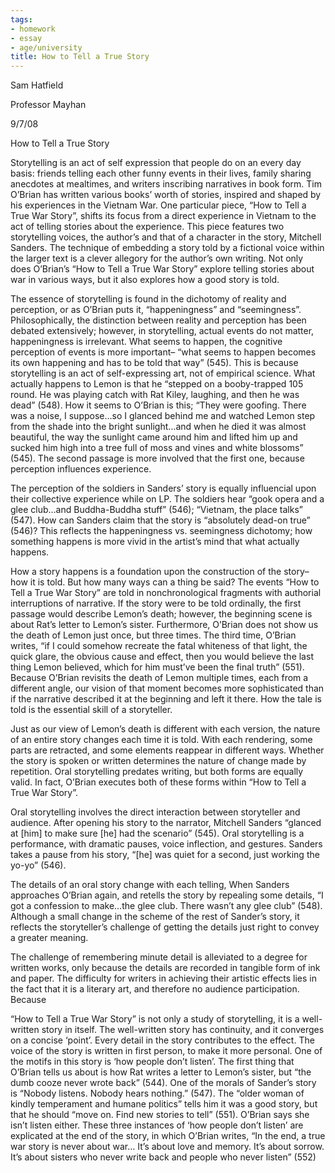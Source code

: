 ```yaml
---
tags:
- homework
- essay
- age/university
title: How to Tell a True Story
---
```


Sam Hatfield

Professor Mayhan

9/7/08

How to Tell a True Story

Storytelling is an act of self expression that people do on an every day
basis: friends telling each other funny events in their lives, family
sharing anecdotes at mealtimes, and writers inscribing narratives in
book form. Tim O’Brian has written various books’ worth of stories,
inspired and shaped by his experiences in the Vietnam War. One
particular piece, “How to Tell a True War Story”, shifts its focus from
a direct experience in Vietnam to the act of telling stories about the
experience. This piece features two storytelling voices, the author’s
and that of a character in the story, Mitchell Sanders. The technique of
embedding a story told by a fictional voice within the larger text is a
clever allegory for the author’s own writing. Not only does O’Brian’s
“How to Tell a True War Story” explore telling stories about war in
various ways, but it also explores how a good story is told.

The essence of storytelling is found in the dichotomy of reality and
perception, or as O’Brian puts it, “happeningness” and “seemingness”.
Philosophically, the distinction between reality and perception has been
debated extensively; however, in storytelling, actual events do not
matter, happeningness is irrelevant. What seems to happen, the cognitive
perception of events is more important– “what seems to happen becomes
its own happening and has to be told that way” (545). This is because
storytelling is an act of self-expressing art, not of empirical science.
What actually happens to Lemon is that he “stepped on a booby-trapped
105 round. He was playing catch with Rat Kiley, laughing, and then he
was dead” (548). How it seems to O’Brian is this; “They were goofing.
There was a noise, I suppose…so I glanced behind me and watched Lemon
step from the shade into the bright sunlight…and when he died it was
almost beautiful, the way the sunlight came around him and lifted him up
and sucked him high into a tree full of moss and vines and white
blossoms” (545). The second passage is more involved that the first one,
because perception influences experience.

The perception of the soldiers in Sanders’ story is equally influencial
upon their collective experience while on LP. The soldiers hear “gook
opera and a glee club…and Buddha-Buddha stuff” (546); “Vietnam, the
place talks” (547). How can Sanders claim that the story is “absolutely
dead-on true” (546)? This reflects the happeningness vs. seemingness
dichotomy; how something happens is more vivid in the artist’s mind that
what actually happens.

How a story happens is a foundation upon the construction of the story–
how it is told. But how many ways can a thing be said? The events “How
to Tell a True War Story” are told in nonchronological fragments with
authorial interruptions of narrative. If the story were to be told
ordinally, the first passage would describe Lemon’s death; however, the
beginning scene is about Rat’s letter to Lemon’s sister. Furthermore,
O’Brian does not show us the death of Lemon just once, but three times.
The third time, O’Brian writes, “if I could somehow recreate the fatal
whiteness of that light, the quick glare, the obvious cause and effect,
then you would believe the last thing Lemon believed, which for him
must’ve been the final truth” (551). Because O’Brian revisits the death
of Lemon multiple times, each from a different angle, our vision of that
moment becomes more sophisticated than if the narrative described it at
the beginning and left it there. How the tale is told is the essential
skill of a storyteller.

Just as our view of Lemon’s death is different with each version, the
nature of an entire story changes each time it is told. With each
rendering, some parts are retracted, and some elements reappear in
different ways. Whether the story is spoken or written determines the
nature of change made by repetition. Oral storytelling predates writing,
but both forms are equally valid. In fact, O’Brian executes both of
these forms within “How to Tell a True War Story”.

Oral storytelling involves the direct interaction between storyteller
and audience. After opening his story to the narrator, Mitchell Sanders
“glanced at \[him\] to make sure \[he\] had the scenario” (545). Oral
storytelling is a performance, with dramatic pauses, voice inflection,
and gestures. Sanders takes a pause from his story, “\[he\] was quiet
for a second, just working the yo-yo” (546).

The details of an oral story change with each telling, When Sanders
approaches O’Brian again, and retells the story by repealing some
details, “I got a confession to make…the glee club. There wasn’t any
glee club” (548). Although a small change in the scheme of the rest of
Sander’s story, it reflects the storyteller’s challenge of getting the
details just right to convey a greater meaning.

The challenge of remembering minute detail is alleviated to a degree for
written works, only because the details are recorded in tangible form of
ink and paper. The difficulty for writers in achieving their artistic
effects lies in the fact that it is a literary art, and therefore no
audience participation. Because

“How to Tell a True War Story” is not only a study of storytelling, it
is a well-written story in itself. The well-written story has
continuity, and it converges on a concise ‘point’. Every detail in the
story contributes to the effect. The voice of the story is written in
first person, to make it more personal. One of the motifs in this story
is ‘how people don’t listen’. The first thing that O’Brian tells us
about is how Rat writes a letter to Lemon’s sister, but “the dumb cooze
never wrote back” (544). One of the morals of Sander’s story is “Nobody
listens. Nobody hears nothing.” (547). The “older woman of kindly
temperament and humane politics” tells him it was a good story, but that
he should “move on. Find new stories to tell” (551). O’Brian says she
isn’t listen either. These three instances of ‘how people don’t listen’
are explicated at the end of the story, in which O’Brian writes, “In the
end, a true war story is never about war… It’s about love and memory.
It’s about sorrow. It’s about sisters who never write back and people
who never listen” (552)
